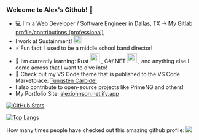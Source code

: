 ### Welcome to Alex's Github! 👋

- 💻 I'm a Web Developer / Software Engineer in Dallas, TX  ->  [My Gitlab profile/contributions (professional)](https://gitlab.com/johnsonav1992)
- I work at Sustainment! <img src="https://github.com/johnsonav1992/johnsonav1992/assets/97169070/0e071e49-c9d1-4ee6-8a90-305d5144aec1" width="20px" />
- ⚡ Fun fact: I used to be a middle school band director!
- 🌱 I’m currently learning: Rust <img src="https://github.com/johnsonav1992/johnsonav1992/assets/97169070/ab2079c8-40d5-4d28-9280-6dc9b0f5ed8a" width="25px" />
 , C#/.NET <img src="https://github.com/johnsonav1992/johnsonav1992/assets/97169070/9f280dee-bf5e-4f48-ad45-b5cd2e1bc72d" width="25px" />
 , and anything else I come across that I want to dive into!
- 🎨 Check out my VS Code theme that is published to the VS Code Marketplace: [Tungsten Carbide!](https://marketplace.visualstudio.com/items?itemName=johnsonav.tungsten-carbide)
- I also contribute to open-source projects like PrimeNG and others! 
- My Portfolio Site: [alexjohnson.netlify.app](https://alexjohnson.netlify.app)

[![GitHub Stats](https://github-readme-stats.vercel.app/api?username=johnsonav1992&show_icons=true&theme=transparent&hide=issues,prs&count_private=true&hide_rank=true)](https://github.com/johnsonav1992/github-readme-stats)

[![Top Langs](https://github-readme-stats.vercel.app/api/top-langs/?username=johnsonav1992&size_weight=0.5&count_weight=0.5&theme=transparent&hide=css,html,svelte,slint,vue,procfile,blade&langs_count=6&layout=compact)](https://github.com/johnsonav1992/github-readme-stats)

How many times people have checked out this amazing github profile:
![](https://komarev.com/ghpvc/?username=johnsonav1992)

